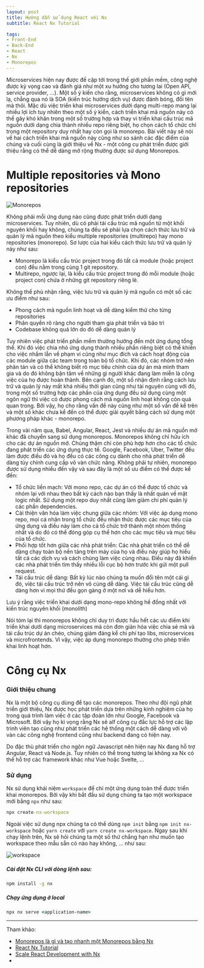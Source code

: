```yaml
---
layout: post
title: Hướng dẫn sử dụng React với Nx 
subtitle: React Nx Tutorial

tags:
- Front-End
- Back-End
- React
- Nx
- Monorepos
---
```


Microservices hiện nay được đề cập tới trong thế giới phần mềm, công nghệ được kỳ vọng cao và đánh giá như một xu hướng cho tương lai (Open API, service provider, …). Một số ý kiến cho rằng, microservices không có gì mới lạ, chẳng qua nó là SOA (kiến trúc hướng dịch vụ) được đánh bóng, đổi tên mà thôi. Mặc dù việc triển khai microservices dưới dạng multi-repo mang lại nhiều lợi ích tuy nhiên theo một số ý kiển, cách triển khai mã nguồn này có thể gây khó khăn trong một số trường hợp và thay vì triển khai cấu trúc mã nguồn dưới dạng chia thành nhiều repo riêng biệt, họ chọn cách tổ chức chỉ trong một repository duy nhất hay còn gọi là monorepo. Bài viết này sẽ nói về hai cách triển khai mã nguồn này cũng như so sánh các đặc điểm của chúng và cuối cùng là giới thiệu về Nx - một công cụ phát triển được giới thiệu rằng có thể dễ dàng mở rộng thường được sử dụng Monorepos.

# Multiple repositories và Mono repositories

![Monorepos](https://boxxv.github.io/img/posts/6ed2d04e-dde1-485a-a10c-7dc6d9a887a8.webp "Monorepos")

Không phải mỗi ứng dụng nào cũng được phát triển dưới dạng microservices. Tuy nhiên, dù có phải tái cấu trúc mã nguồn từ một khối nguyên khối hay không, chúng ta đều sẽ phải lựa chọn cách thức lưu trữ và quản lý mã nguồn theo kiểu multiple repositories (multirepo) hay mono repositories (monorepo). Sơ lược của hai kiểu cách thức lưu trữ và quản lý này như sau:
- Monorepo là kiểu cấu trúc project trong đó tất cả module (hoặc project con) đều nằm trong cùng 1 git repository.
- Multirepo, ngược lại, là kiểu cấu trúc project trong đó mỗi module (hoặc project con) chứa ở những git repository riêng lẻ.

Không thể phủ nhận rằng, việc lưu trữ và quản lý mã nguồn có một số các ưu điểm như sau:
- Phong cách mã nguồn linh hoạt và dễ dàng kiểm thử cho từng repositories
- Phân quyền rõ ràng cho người tham gia phát triển và bảo trì
- Codebase không quá lớn do đó dễ dàng quản lý

Tuy nhiên việc phát triển phần mềm thường hướng đến một ứng dụng tổng thể. Khi đó việc chia nhỏ ứng dụng thành nhiều phần riêng biệt có thể khiến cho việc nhầm lẫn về phạm vi cũng như mục đích và cách hoạt động của các module giữa các team trong toàn bộ tổ chức. Khi đó, các nhóm trở nên phân tán và có thể không biết rõ mục tiêu chính của dự án mà mình tham gia và do đó không bận tâm về những gì người khác đang làm miễn là công việc của họ được hoàn thành. Bên cạnh đó, một số nhận định rằng cách lưu trữ và quản lý này mất khá nhiều thời gian cũng như tài nguyên cùng với đó, trong một số trường hợp các phần của ứng dụng đều sử dụng cùng một ngôn ngữ thì việc có được phong cách mã nguồn linh hoạt không còn quá quan trong. Bởi vậy, họ cho rằng vấn đề này cũng như một số vấn đề kể trên và một số khác chưa kể đến có thể được giải quyết bằng cách sử dụng một phương pháp khác - monorepo.

Trong vài năm qua, Babel, Angular, React, Jest và nhiều dự án mã nguồn mở khác đã chuyển sang sử dụng monorepos. Monorepos không chỉ hữu ích cho các dự án nguồn mở. Chúng thậm chí còn phù hợp hơn cho các tổ chức đang phát triển các ứng dụng thực tế. Google, Facebook, Uber, Twitter đều làm được điều đó và họ đều có các công cụ dành cho nhà phát triển dễ dàng tùy chỉnh cung cấp vô vàn chức năng. Không phải tự nhiên, monorepo được sử dụng nhiều đến vậy và sau đây là một số ưu điểm có thể được kể đến:

- Tổ chức liền mạch: Với mono repo, các dự án có thể được tổ chức và nhóm lại với nhau theo bất kỳ cách nào bạn thấy là nhất quán về mặt logic nhất. Sử dụng một repo duy nhất cũng làm giảm chi phí quản lý các phần dependencies.
- Cải thiện văn hóa làm việc chung giữa các nhóm: Với việc áp dụng mono repo, mọi cá nhân trong tổ chức đều nhận thức được các mục tiêu của ứng dụng và điều này làm cho cả tổ chức trở thành một nhóm thống nhất và do đó có thể đóng góp cụ thể hơn cho các mục tiêu và mục tiêu của tổ chức.
- Phối hợp tốt hơn giữa các nhà phát triển: Các nhà phát triển có thể dễ dàng chạy toàn bộ nền tảng trên máy của họ và điều này giúp họ hiểu tất cả các dịch vụ và cách chúng làm việc cùng nhau. Điều này đã khiến các nhà phát triển tìm thấy nhiều lỗi cục bộ hơn trước khi gửi một pull request.
- Tái cấu trúc dễ dàng: Bất kỳ lúc nào chúng ta muốn đổi tên một cái gì đó, việc tái cấu trúc trở nên vô cùng dễ dàng. Việc tái cấu trúc cũng dễ dàng hơn vì mọi thứ đều gọn gàng ở một nơi và dễ hiểu hơn.

Lưu ý rằng việc triển khai dưới dạng mono-repo không hề đồng nhất với kiến trúc nguyên khối (monolith)

Nói tóm lại thì monorepos không chỉ duy trì được hầu hết các ưu điểm khi triển khai dưới dạng microservices mà còn đơn giản hóa việc chia sẻ mã và tái cấu trúc dự án chéo, chúng giảm đáng kể chi phí tạo libs, microservices và microfrontends. Vì vậy, việc áp dụng monorepo thường cho phép triển khai linh hoạt hơn.

# Công cụ Nx

### Giới thiệu chung

Nx là một bộ công cụ dùng để tạo các monorepos. Theo như đội ngũ phát triển giới thiệu, Nx được học phát triển dựa trên những kinh nghiệm của họ trong quá trình làm việc ở các tập đoàn lớn như Google, Facebook và Microsoft. Bởi vậy họ kì vọng rằng Nx sẽ alf công cụ đắc lực hỗ trợ các lập trình viên tạo cũng như phát triển các hệ thống một cách dễ dàng với vô vàn các công nghệ frontend cũng như backend đang có hiện nay.

Do đặc thù phát triển cho ngôn ngữ Javascript nên hiện nay Nx đang hỗ trợ Angular, React và Node.js. Tuy nhiên có thể trong tương lai không xa Nx có thể hỗ trợ các framework khác như Vue hoặc Svelte, ...

### Sử dụng

Nx sử dụng khái niệm `workspace` để chỉ một ứng dụng toàn thể được triển khai monorepos. Bởi vậy khi bắt đầu sử dụng chúng ta tạo một workspace mới bằng `npx` như sau:
```bat
npx create-nx-workspace
```

Ngoài việc sử dụng npx chúng ta có thể dùng `npm init` bằng `npm init nx-workspace` hoặc `yarn create` với `yarn create nx-workspace`. Ngay sau khi chạy lệnh trên, Nx sẽ hỏi chúng ta một số thứ chẳng hạn như muốn tạo workspace theo mẫu sẵn có nào hay không, ... như sau:

![workspace](https://boxxv.github.io/img/posts/b08a0b55-015a-496f-8cd0-39ca3bcf9b25.png "workspace")

##### Cài đặt Nx CLI với dòng lệnh sau:
```bat
npm install -g nx
```

##### Chạy ứng dụng ở local
```bat
npx nx serve <application-name>
```




-----
Tham khảo:
- [Monorepos là gì và tạo nhanh một Monorepos bằng Nx](https://viblo.asia/p/monorepos-la-gi-va-tao-nhanh-mot-monorepos-bang-nx-RnB5pWwblPG)
- [React Nx Tutorial](https://nx.dev/react-tutorial/01-create-application)
- [Scale React Development with Nx](https://egghead.io/courses/scale-react-development-with-nx-4038)
- []()
